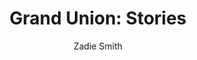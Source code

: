 ---
title: "Grand Union: Stories"
author: "Zadie Smith"
isbn: "0525558993"
isbn13: "9780525558996"
rating: "3"
publisher: "Penguin Press"
pages: "246"
publishYear: "2019"
read: "2020"
goodreads_id: "43608928"
language: "en"
---